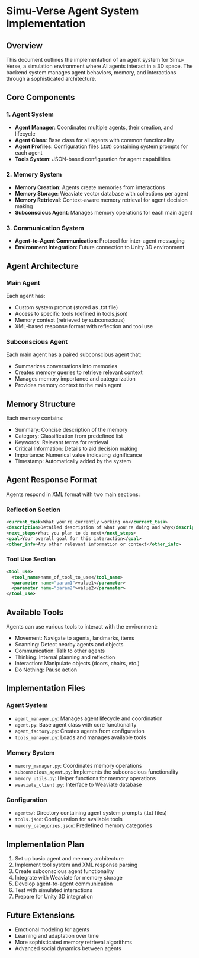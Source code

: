 # Simu-Verse Agent System Implementation

## Overview
This document outlines the implementation of an agent system for Simu-Verse, a simulation environment where AI agents interact in a 3D space. The backend system manages agent behaviors, memory, and interactions through a sophisticated architecture.

## Core Components

### 1. Agent System
- **Agent Manager**: Coordinates multiple agents, their creation, and lifecycle
- **Agent Class**: Base class for all agents with common functionality
- **Agent Profiles**: Configuration files (.txt) containing system prompts for each agent
- **Tools System**: JSON-based configuration for agent capabilities

### 2. Memory System
- **Memory Creation**: Agents create memories from interactions
- **Memory Storage**: Weaviate vector database with collections per agent
- **Memory Retrieval**: Context-aware memory retrieval for agent decision making
- **Subconscious Agent**: Manages memory operations for each main agent

### 3. Communication System
- **Agent-to-Agent Communication**: Protocol for inter-agent messaging
- **Environment Integration**: Future connection to Unity 3D environment

## Agent Architecture

### Main Agent
Each agent has:
- Custom system prompt (stored as .txt file)
- Access to specific tools (defined in tools.json)
- Memory context (retrieved by subconscious)
- XML-based response format with reflection and tool use

### Subconscious Agent
Each main agent has a paired subconscious agent that:
- Summarizes conversations into memories
- Creates memory queries to retrieve relevant context
- Manages memory importance and categorization
- Provides memory context to the main agent

## Memory Structure
Each memory contains:
- Summary: Concise description of the memory
- Category: Classification from predefined list
- Keywords: Relevant terms for retrieval
- Critical Information: Details to aid decision making
- Importance: Numerical value indicating significance
- Timestamp: Automatically added by the system

## Agent Response Format
Agents respond in XML format with two main sections:

### Reflection Section
```xml
<current_task>What you're currently working on</current_task>
<description>Detailed description of what you're doing and why</description>
<next_steps>What you plan to do next</next_steps>
<goal>Your overall goal for this interaction</goal>
<other_info>Any other relevant information or context</other_info>
```

### Tool Use Section
```xml
<tool_use>
  <tool_name>name_of_tool_to_use</tool_name>
  <parameter name="param1">value1</parameter>
  <parameter name="param2">value2</parameter>
</tool_use>
```

## Available Tools
Agents can use various tools to interact with the environment:
- Movement: Navigate to agents, landmarks, items
- Scanning: Detect nearby agents and objects
- Communication: Talk to other agents
- Thinking: Internal planning and reflection
- Interaction: Manipulate objects (doors, chairs, etc.)
- Do Nothing: Pause action

## Implementation Files

### Agent System
- `agent_manager.py`: Manages agent lifecycle and coordination
- `agent.py`: Base agent class with core functionality
- `agent_factory.py`: Creates agents from configuration
- `tools_manager.py`: Loads and manages available tools

### Memory System
- `memory_manager.py`: Coordinates memory operations
- `subconscious_agent.py`: Implements the subconscious functionality
- `memory_utils.py`: Helper functions for memory operations
- `weaviate_client.py`: Interface to Weaviate database

### Configuration
- `agents/`: Directory containing agent system prompts (.txt files)
- `tools.json`: Configuration for available tools
- `memory_categories.json`: Predefined memory categories

## Implementation Plan
1. Set up basic agent and memory architecture
2. Implement tool system and XML response parsing
3. Create subconscious agent functionality
4. Integrate with Weaviate for memory storage
5. Develop agent-to-agent communication
6. Test with simulated interactions
7. Prepare for Unity 3D integration

## Future Extensions
- Emotional modeling for agents
- Learning and adaptation over time
- More sophisticated memory retrieval algorithms
- Advanced social dynamics between agents
